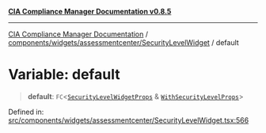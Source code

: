 [**CIA Compliance Manager Documentation v0.8.5**](../../../../../README.md)

***

[CIA Compliance Manager Documentation](../../../../../modules.md) / [components/widgets/assessmentcenter/SecurityLevelWidget](../README.md) / default

# Variable: default

> **default**: `FC`\<[`SecurityLevelWidgetProps`](../interfaces/SecurityLevelWidgetProps.md) & [`WithSecurityLevelProps`](../../../../../hoc/withSecurityLevelState/interfaces/WithSecurityLevelProps.md)\>

Defined in: [src/components/widgets/assessmentcenter/SecurityLevelWidget.tsx:566](https://github.com/Hack23/cia-compliance-manager/blob/3ae0301247f765ba03c8c0fe645db4718bb8af76/src/components/widgets/assessmentcenter/SecurityLevelWidget.tsx#L566)
